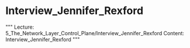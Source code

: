 # Interview_Jennifer_Rexford

"""
Lecture: 5_The_Network_Layer_Control_Plane/Interview_Jennifer_Rexford
Content: Interview_Jennifer_Rexford
"""

